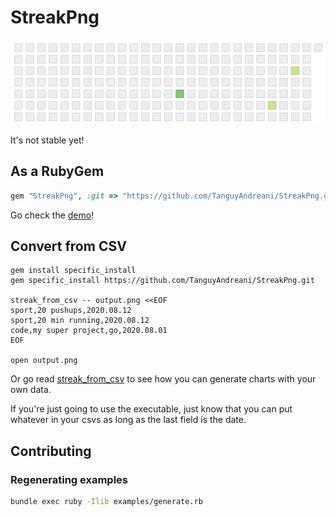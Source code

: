 # StreakPng

![](examples/example1.png)

It's not stable yet!

## As a RubyGem

```ruby
gem "StreakPng", :git => "https://github.com/TanguyAndreani/StreakPng.git"
```

Go check the [demo](examples/examples.markdown)!

## Convert from CSV

```shell
gem install specific_install
gem specific_install https://github.com/TanguyAndreani/StreakPng.git

streak_from_csv -- output.png <<EOF
sport,20 pushups,2020.08.12
sport,20 min running,2020.08.12
code,my super project,go,2020.08.01
EOF

open output.png
```

Or go read [streak_from_csv](/bin/streak_from_csv) to see how you can generate charts with your own data.

If you're just going to use the executable, just know that you can put whatever in your csvs as long as the last field is the date.

## Contributing

### Regenerating examples

```bash
bundle exec ruby -Ilib examples/generate.rb
```
